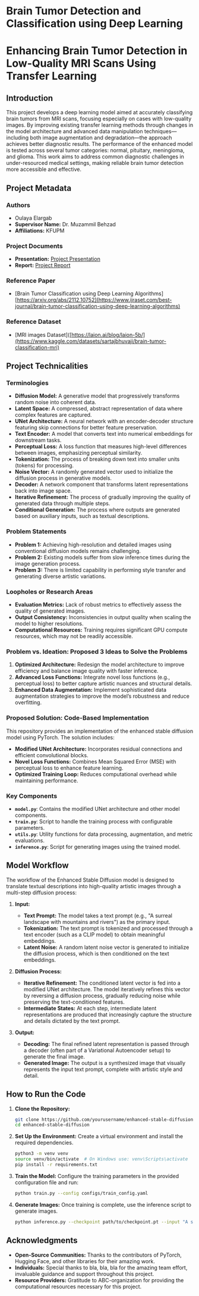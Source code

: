# Brain Tumor Detection and Classification using Deep Learning

# Enhancing Brain Tumor Detection in Low-Quality MRI Scans Using Transfer Learning

## Introduction
This project develops a deep learning model aimed at accurately classifying brain tumors from MRI scans, focusing especially on cases with low-quality images. By improving existing transfer learning methods through changes in the model architecture and advanced data manipulation techniques—including both image augmentation and degradation—the approach achieves better diagnostic results. The performance of the enhanced model is tested across several tumor categories: normal, pituitary, meningioma, and glioma. This work aims to address common diagnostic challenges in under-resourced medical settings, making reliable brain tumor detection more accessible and effective.
## Project Metadata
### Authors
- Oulaya Elargab
- **Supervisor Name:** Dr. Muzammil Behzad
- **Affiliations:** KFUPM

### Project Documents
- **Presentation:** [Project Presentation](/presentation.pptx)
- **Report:** [Project Report](/report.pdf)

### Reference Paper
- [Brain Tumor Classification using Deep Learning Algorithms][https://arxiv.org/abs/2112.10752](https://www.ijraset.com/best-journal/brain-tumor-classification-using-deep-learning-algorithms)

### Reference Dataset
- [MRI images Dataset]([https://laion.ai/blog/laion-5b/](https://www.kaggle.com/datasets/sartajbhuvaji/brain-tumor-classification-mri)


## Project Technicalities

### Terminologies
- **Diffusion Model:** A generative model that progressively transforms random noise into coherent data.
- **Latent Space:** A compressed, abstract representation of data where complex features are captured.
- **UNet Architecture:** A neural network with an encoder-decoder structure featuring skip connections for better feature preservation.
- **Text Encoder:** A model that converts text into numerical embeddings for downstream tasks.
- **Perceptual Loss:** A loss function that measures high-level differences between images, emphasizing perceptual similarity.
- **Tokenization:** The process of breaking down text into smaller units (tokens) for processing.
- **Noise Vector:** A randomly generated vector used to initialize the diffusion process in generative models.
- **Decoder:** A network component that transforms latent representations back into image space.
- **Iterative Refinement:** The process of gradually improving the quality of generated data through multiple steps.
- **Conditional Generation:** The process where outputs are generated based on auxiliary inputs, such as textual descriptions.

### Problem Statements
- **Problem 1:** Achieving high-resolution and detailed images using conventional diffusion models remains challenging.
- **Problem 2:** Existing models suffer from slow inference times during the image generation process.
- **Problem 3:** There is limited capability in performing style transfer and generating diverse artistic variations.

### Loopholes or Research Areas
- **Evaluation Metrics:** Lack of robust metrics to effectively assess the quality of generated images.
- **Output Consistency:** Inconsistencies in output quality when scaling the model to higher resolutions.
- **Computational Resources:** Training requires significant GPU compute resources, which may not be readily accessible.

### Problem vs. Ideation: Proposed 3 Ideas to Solve the Problems
1. **Optimized Architecture:** Redesign the model architecture to improve efficiency and balance image quality with faster inference.
2. **Advanced Loss Functions:** Integrate novel loss functions (e.g., perceptual loss) to better capture artistic nuances and structural details.
3. **Enhanced Data Augmentation:** Implement sophisticated data augmentation strategies to improve the model’s robustness and reduce overfitting.

### Proposed Solution: Code-Based Implementation
This repository provides an implementation of the enhanced stable diffusion model using PyTorch. The solution includes:

- **Modified UNet Architecture:** Incorporates residual connections and efficient convolutional blocks.
- **Novel Loss Functions:** Combines Mean Squared Error (MSE) with perceptual loss to enhance feature learning.
- **Optimized Training Loop:** Reduces computational overhead while maintaining performance.

### Key Components
- **`model.py`**: Contains the modified UNet architecture and other model components.
- **`train.py`**: Script to handle the training process with configurable parameters.
- **`utils.py`**: Utility functions for data processing, augmentation, and metric evaluations.
- **`inference.py`**: Script for generating images using the trained model.

## Model Workflow
The workflow of the Enhanced Stable Diffusion model is designed to translate textual descriptions into high-quality artistic images through a multi-step diffusion process:

1. **Input:**
   - **Text Prompt:** The model takes a text prompt (e.g., "A surreal landscape with mountains and rivers") as the primary input.
   - **Tokenization:** The text prompt is tokenized and processed through a text encoder (such as a CLIP model) to obtain meaningful embeddings.
   - **Latent Noise:** A random latent noise vector is generated to initialize the diffusion process, which is then conditioned on the text embeddings.

2. **Diffusion Process:**
   - **Iterative Refinement:** The conditioned latent vector is fed into a modified UNet architecture. The model iteratively refines this vector by reversing a diffusion process, gradually reducing noise while preserving the text-conditioned features.
   - **Intermediate States:** At each step, intermediate latent representations are produced that increasingly capture the structure and details dictated by the text prompt.

3. **Output:**
   - **Decoding:** The final refined latent representation is passed through a decoder (often part of a Variational Autoencoder setup) to generate the final image.
   - **Generated Image:** The output is a synthesized image that visually represents the input text prompt, complete with artistic style and detail.

## How to Run the Code

1. **Clone the Repository:**
    ```bash
    git clone https://github.com/yourusername/enhanced-stable-diffusion.git
    cd enhanced-stable-diffusion
    ```

2. **Set Up the Environment:**
    Create a virtual environment and install the required dependencies.
    ```bash
    python3 -m venv venv
    source venv/bin/activate  # On Windows use: venv\Scripts\activate
    pip install -r requirements.txt
    ```

3. **Train the Model:**
    Configure the training parameters in the provided configuration file and run:
    ```bash
    python train.py --config configs/train_config.yaml
    ```

4. **Generate Images:**
    Once training is complete, use the inference script to generate images.
    ```bash
    python inference.py --checkpoint path/to/checkpoint.pt --input "A surreal landscape with mountains and rivers"
    ```

## Acknowledgments
- **Open-Source Communities:** Thanks to the contributors of PyTorch, Hugging Face, and other libraries for their amazing work.
- **Individuals:** Special thanks to bla, bla, bla for the amazing team effort, invaluable guidance and support throughout this project.
- **Resource Providers:** Gratitude to ABC-organization for providing the computational resources necessary for this project.



